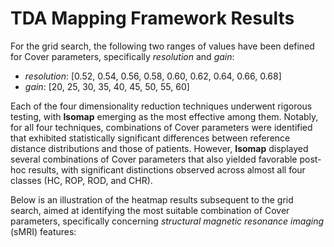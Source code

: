 # TDA Mapping Framework Results
For the grid search, the following two ranges of values have been defined for Cover parameters, specifically _resolution_ and _gain_:
- _resolution_: [0.52, 0.54, 0.56, 0.58, 0.60, 0.62, 0.64, 0.66, 0.68]
- _gain_: [20, 25, 30, 35, 40, 45, 50, 55, 60]

Each of the four dimensionality reduction techniques underwent rigorous testing, with **Isomap** emerging as the most effective among them. Notably, for all four techniques, combinations of Cover parameters were identified that exhibited statistically significant differences between reference distance distributions and those of patients. However, **Isomap** displayed several combinations of Cover parameters that also yielded favorable post-hoc results, with significant distinctions observed across almost all four classes (HC, ROP, ROD, and CHR).

Below is an illustration of the heatmap results subsequent to the grid search, aimed at identifying the most suitable combination of Cover parameters, specifically concerning _structural magnetic resonance imaging_ (sMRI) features:



